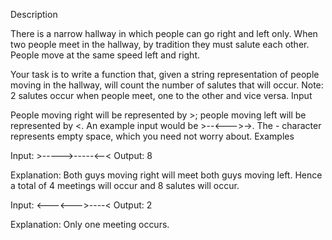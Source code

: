 Description

There is a narrow hallway in which people can go right and left only. When two people meet in the hallway, by tradition they must salute each other. People move at the same speed left and right.

Your task is to write a function that, given a string representation of people moving in the hallway, will count the number of salutes that will occur.
Note: 2 salutes occur when people meet, one to the other and vice versa.
Input

People moving right will be represented by >; people moving left will be represented by <. An example input would be >--<--->->. The - character represents empty space, which you need not worry about.
Examples

Input: >----->-----<--<
Output: 8

Explanation: Both guys moving right will meet both guys moving left.
Hence a total of 4 meetings will occur and 8 salutes will occur.

Input: <---<--->----<
Output: 2

Explanation: Only one meeting occurs.
